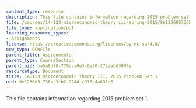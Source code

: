 ```yaml
---
content_type: resource
description: This file contains information regarding 2015 problem set 1.
file: /courses/14-123-microeconomic-theory-iii-spring-2015/9e123688736b3cb2924dc916e4a631d5_MIT14_123S15_PSet_1_15.pdf
file_type: application/pdf
learning_resource_types:
- Assignments
license: https://creativecommons.org/licenses/by-nc-sa/4.0/
ocw_type: OCWFile
parent_title: Assignments
parent_type: CourseSection
parent_uid: ba5a8d78-779c-a0e3-0af0-172aabd3905e
resourcetype: Document
title: 14.123 Microeconomic Theory III, 2015 Problem Set 1
uid: 9e123688-736b-3cb2-924d-c916e4a631d5
---
```

This file contains information regarding 2015 problem set 1.